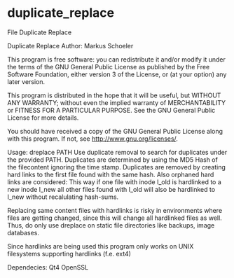 duplicate_replace
=================

File Duplicate Replace

Duplicate Replace
Author: Markus Schoeler

This program is free software: you can redistribute it and/or modify
it under the terms of the GNU General Public License as published by
the Free Software Foundation, either version 3 of the License, or
(at your option) any later version.

This program is distributed in the hope that it will be useful,
but WITHOUT ANY WARRANTY; without even the implied warranty of
MERCHANTABILITY or FITNESS FOR A PARTICULAR PURPOSE.  See the
GNU General Public License for more details.

You should have received a copy of the GNU General Public License
along with this program.  If not, see <http://www.gnu.org/licenses/>.


Usage: dreplace PATH
Use duplicate removal to search for duplicates under the provided PATH.
Duplicates are determined by using the MD5 Hash of the filecontent ignoring the time stamp.
Duplicates are removed by creating hard links to the first file found with the same hash.
Also orphaned hard links are considered: This way if one file with inode I_old is hardlinked 
to a new inode I_new all other files found with I_old will also be hardlinked to I_new without 
recalulating hash-sums.

Replacing same content files with hardlinks is risky in environments where files are getting changed, since this
will change all hardlinked files as well.
Thus, do only use dreplace on static file directories like backups, image databases.

Since hardlinks are being used this program only works on UNIX filesystems supporting hardlinks (f.e. ext4)

Dependecies:
Qt4
OpenSSL
